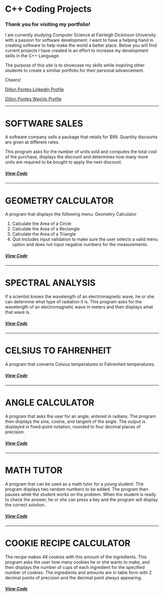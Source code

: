 # C++ Coding Projects


### Thank you for visiting my portfolio! 

I am currently studying Computer Science at Fairleigh Dickinson University with a passion for software development. I want to have a helping hand in creating software to help make the world a better place. Below you will find current projects I have created in an effort to increase my development skills in the C++ Language. 

The purpose of this site is to showcase my skills while inspiring other students to create a similiar portfolio for their personal advancement. 

Cheers!

[Dillon Pontes LinkedIn Profile](https://www.linkedin.com/in/dillonpontes/)
 
  
[Dillon Pontes WayUp Profile](https://www.wayup.com/profile/DILLON-PONTES-7093998de7/)


--------------------------------------------------------------------------------------------------------------------------------

# SOFTWARE SALES

A software company sells a package that retails for $99. Quantity discounts are given at different rates.

This program asks for the number of units sold and computes the total cost of the purchase, displays the discount and determines how many more units are required to be bought to apply the next discount.

##### [View Code](https://github.com/pontesda/Portfolio/blob/master/softwareSales.cpp)

--------------------------------------------------------------------------------------------------------------------------------

# GEOMETRY CALCULATOR

A program  that displays the following menu:
Geometry Calculator
1.	Calculate the Area of a Circle
2.	Calculate the Area of a Rectangle
3.	Calculate the Area of a Triangle
4.	Quit
Includes input validation to make sure the user selects a valid menu option and does not input negative numbers for the measurements.

##### [View Code](https://github.com/pontesda/Portfolio/blob/master/geometryCalculator.cpp)
--------------------------------------------------------------------------------------------------------------------------------

# SPECTRAL ANALYSIS

If a scientist knows the wavelength of an electromagnetic wave, he or she can determine what type of radiation it is. 
This program asks for the wavelength of an electromagnetic wave in meters and then displays 
what that wave is.

##### [View Code](https://github.com/pontesda/Portfolio/blob/master/spectralAnalysis.cpp)

--------------------------------------------------------------------------------------------------------------------------------

# CELSIUS TO FAHRENHEIT

A program that converts Celsius temperatures to Fahrenheit temperatures.

##### [View Code](https://github.com/pontesda/Portfolio/blob/master/farenheitCalculator.cpp)

--------------------------------------------------------------------------------------------------------------------------------

# ANGLE CALCULATOR

A program that asks the user for an angle, entered in radians. The program then displays the sine, cosine, and tangent of the angle. The output is displayed in fixed-point notation, rounded to four decimal places of precision.

##### [View Code](https://github.com/pontesda/Portfolio/blob/master/angleCalculator.cpp)

--------------------------------------------------------------------------------------------------------------------------------

# MATH TUTOR

A program that can be used as a math tutor for a young student. The program displays two random numbers to be added. The program then pauses while the student works on the problem. When the student is ready to check the answer, he or she can press a key and the program will display the correct solution.

##### [View Code](https://github.com/pontesda/Portfolio/blob/master/mathTutor.cpp)

--------------------------------------------------------------------------------------------------------------------------------

# COOKIE RECIPE CALCULATOR

The recipe makes 48 cookies with this amount of the ingredients. This program asks the user how many cookies he or she wants to make, and then displays the number of cups of each ingredient for the specified number of cookies.  The ingredients and amounts are in table form with 2 decimal points of precision and the decimal point always appearing. 

##### [View Code](https://github.com/pontesda/Portfolio/blob/master/cookieRecipeCalculator.cpp)
